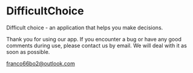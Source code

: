 # DifficultChoice
Difficult choice - an application that helps you make decisions.

Thank you for using our app. If you encounter a bug or have any good comments during use, please contact us by email. We will deal with it as soon as possible.

franco66bo2@outlook.com
